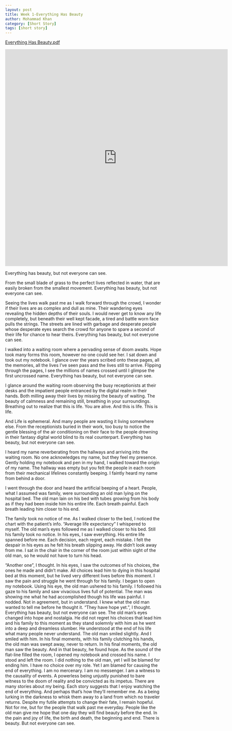 ```yaml
---
layout: post
title: Week 1-Everything Has Beauty
author: Mohammad Khan
category: [Short Story]
tags: [short story]
---
```

<a href="https://drive.google.com/file/d/1e84QZkJCAxN5A-_vm2wxg9brhbet3KCy/view?usp=sharing">Everything Has Beauty.pdf </a>

<iframe
src="https://drive.google.com/file/d/1e84QZkJCAxN5A-_vm2wxg9brhbet3KCy/view?usp=sharing&embedded=true"
style="width:718px; height:700px;" frameborder="0"></iframe>

Everything has beauty, but not everyone can see.

From the small blade of grass to the perfect lives reflected in water, that are easily
broken from the smallest movement.
Everything has beauty, but not everyone can see.

Seeing the lives walk past me as I walk forward through the crowd, I wonder if their
lives are as complex and dull as mine. Their wandering eyes revealing the hidden
depths of their souls. I would never get to know any life completely, but beneath
their well kept facade, a tired and battle worn face pulls the strings. The streets
are lined with garbage and desperate people whose desperate eyes search the crowd for anyone to spare a second of their life for chance to hear theirs.
Everything has beauty, but not everyone can see.

I walked into a waiting room where a pervading sense of doom awaits. Hope took many
forms this room, however no one could see her. I sat down and took out my notebook.
I glance over the years scribed onto these pages, all the memories, all the lives I’ve
seen pass and the lives still to arrive. Flipping through the pages, I see the
millions of names crossed until I glimpse the first uncrossed name.
Everything has beauty, but not everyone can see.

I glance around the waiting room observing the busy receptionists at their desks and
the impatient people entranced by the digital realm in their hands. Both milling away
their lives by missing the beauty of waiting. The beauty of calmness and remaining
still, breathing in your surroundings. Breathing out to realize that this is life. You
are alive. And this is life. This is life.

And Life is ephemeral. And many people are wasting it living somewhere
else. From the receptionists buried in their work, too busy to notice the gentle
blessing of the air conditioning on their face to the people drowning in their fantasy
digital world blind to its real counterpart.
Everything has beauty, but not everyone can see.

I heard my name reverberating from the hallways and arriving into the waiting room. No
one acknowledges my name, but they feel my presence. Gently holding my notebook and pen in my hand, I walked toward the origin of my name. The hallway was empty but you felt the people in each room from their mechanical lifelines constantly beeping. I faintly heard my name from behind a door.

I went through the door and heard the artificial beeping of a heart. People, what I
assumed was family, were surrounding an old man lying on the hospital bed.
The old man lain on his bed with tubes growing from his body as if they had been
inside him his entire life. Each breath painful. Each breath leading him closer to his
end.

The family took no notice of me. As I walked closer to the bed, I noticed the chart
with the patient’s info.
“Average life expectancy” I whispered to myself. The old man’s eyes followed me as I
walked closer to his bed. Still his family took no notice.
In his eyes, I saw everything. His entire life spanned before me. Each decision, each
regret, each mistake. I felt the despair in his eyes as he felt his breath slipping
away. He didn’t look away from me. I sat in the chair in the corner of the room just
within sight of the old man, so he would not have to turn his head.

“Another one”, I thought.
In his eyes, I saw the outcomes of his choices, the ones he made and didn’t make. All
choices lead him to dying in this hospital bed at this moment, but he lived very
different lives before this moment. I saw the pain and struggle he went through for
his family. I began to open my notebook.
Using his eye, the old man ushered to his family. I followed his gaze to his family
and saw vivacious lives full of potential. The man was showing me what he had
accomplished though his life was painful.
I nodded. Not in agreement, but in understand. I knew what the old man wanted to tell
me before he thought it.
“They have hope yet.”, I thought.
Everything has beauty, but not everyone can see.
The old man’s eyes changed into hope and nostalgia. He did not regret his choices that
lead him and his family to this moment as they stand solemnly with him as he went into
a deep and dreamless slumber. He understood at the end of his life what many people
never understand.
The old man smiled slightly. And I smiled with him. In his final moments, with his
family clutching his hands, the old man was swept away, never to return. In his final
moments, the old man saw the beauty. And in that beauty, he found hope.
As the sound of the flat-line filled the room, I opened my notebook and crossed his
name. I stood and left the room.
I did nothing to the old man, yet I will be blamed for ending him. I have no choice
over my role. Yet I am blamed for causing the end of everything. I am no mercenary. I
am no messenger. I am a witness to the causality of events. A powerless being unjustly
punished to bare witness to the doom of reality and be convicted as its impetus.
There are many stories about my being. Each story suggests that I enjoy watching the
end of everything. And perhaps that’s how they’ll remember me. As a being lurking in
the darkness to whisk them away to a land from which no traveler returns.
Despite my futile attempts to change their fate, I remain hopeful. Not for me, but for
the people that walk past me everyday. People like the old man give me hope that one
day they will find beauty before the end.
In the pain and joy of life, the birth and death, the beginning and end.
There is beauty. But not everyone can see.


<!-- [Jekyll](https://jekyllrb.com) is a static site generator, an open-source tool for creating simple yet powerful websites of all shapes and sizes. From [the project's readme](https://github.com/jekyll/jekyll/blob/master/README.markdown):

> Jekyll is a simple, blog aware, static site generator. It takes a template directory [...] and spits out a complete, static website suitable for serving with Apache or your favorite web server. This is also the engine behind GitHub Pages, which you can use to host your project’s page or blog right here from GitHub.

It's an immensely useful tool. Find out more by [visiting the project on GitHub](https://github.com/jekyll/jekyll).
 -->

